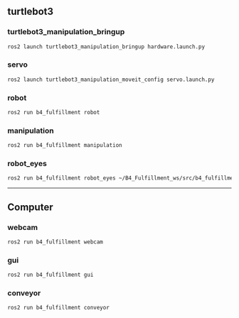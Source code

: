 
## turtlebot3

### turtlebot3_manipulation_bringup
~~~bash
ros2 launch turtlebot3_manipulation_bringup hardware.launch.py
~~~

### servo
~~~bash
ros2 launch turtlebot3_manipulation_moveit_config servo.launch.py
~~~

### robot
~~~bash
ros2 run b4_fulfillment robot
~~~

### manipulation 
~~~bash
ros2 run b4_fulfillment manipulation  
~~~

### robot_eyes 
~~~bash
ros2 run b4_fulfillment robot_eyes ~/B4_Fulfillment_ws/src/b4_fulfillment/best.pt
~~~

---

## Computer
### webcam
~~~bash
ros2 run b4_fulfillment webcam
~~~

### gui
~~~bash
ros2 run b4_fulfillment gui
~~~

### conveyor
~~~bash
ros2 run b4_fulfillment conveyor
~~~
